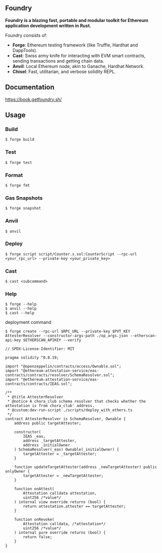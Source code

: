 ## Foundry

**Foundry is a blazing fast, portable and modular toolkit for Ethereum application development written in Rust.**

Foundry consists of:

- **Forge**: Ethereum testing framework (like Truffle, Hardhat and DappTools).
- **Cast**: Swiss army knife for interacting with EVM smart contracts, sending transactions and getting chain data.
- **Anvil**: Local Ethereum node, akin to Ganache, Hardhat Network.
- **Chisel**: Fast, utilitarian, and verbose solidity REPL.

## Documentation

https://book.getfoundry.sh/

## Usage

### Build

```shell
$ forge build
```

### Test

```shell
$ forge test
```

### Format

```shell
$ forge fmt
```

### Gas Snapshots

```shell
$ forge snapshot
```

### Anvil

```shell
$ anvil
```

### Deploy

```shell
$ forge script script/Counter.s.sol:CounterScript --rpc-url <your_rpc_url> --private-key <your_private_key>
```

### Cast

```shell
$ cast <subcommand>
```

### Help

```shell
$ forge --help
$ anvil --help
$ cast --help
```

deployment command

```shell
$ forge create --rpc-url $RPC_URL --private-key $PVT_KEY AttesterResolver --constructor-args-path ./op_args.json --etherscan-api-key $ETHERSCAN_APIKEY --verify
```

```
// SPDX-License-Identifier: MIT

pragma solidity ^0.8.19;

import "@openzeppelin/contracts/access/Ownable.sol";
import "@ethereum-attestation-service/eas-contracts/contracts/resolver/SchemaResolver.sol";
import "@ethereum-attestation-service/eas-contracts/contracts/IEAS.sol";

/**
 * @title AttesterResolver
 * @notice A chora_club schema resolver that checks whether the attestation is from chora_club' address.
 * @custom:dev-run-script ./scripts/deploy_with_ethers.ts
 */
contract AttesterResolver is SchemaResolver, Ownable {
    address public targetAttester;

    constructor(
        IEAS _eas,
        address _targetAttester,
        address _initialOwner
    ) SchemaResolver(_eas) Ownable(_initialOwner) {
        targetAttester = _targetAttester;
    }

    function updateTargetAttester(address _newTargetAttester) public onlyOwner {
        targetAttester = _newTargetAttester;
    }

    function onAttest(
        Attestation calldata attestation,
        uint256 /*value*/
    ) internal view override returns (bool) {
        return attestation.attester == targetAttester;
    }

    function onRevoke(
        Attestation calldata, /*attestation*/
        uint256 /*value*/
    ) internal pure override returns (bool) {
        return false;
    }
}

```
